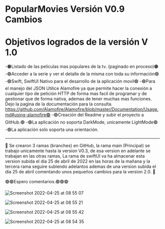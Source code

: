 # PopularMovies Versión V0.9 Cambios

# Objetivos logrados de la versión V 1.0

-🟠Listado de las peliculas mas populares de la tv. (paginado en proceso)🟠 
-🟢Acceder a la serie y ver el detalle de la misma con toda su información🟢
-🟢Swift, SwiftUI Nativo para el desarrollo de la aplicación movil🟢
-🟢Para el manejo del JSON Utilice Alamofire ya que permite hacer la conexión a cualquier tipo de petición HTTP de forma mas facil de programar y de gestionar que de forma nativa, ademas de tener muchas mas funciones. Dejo la pagina de la documentación para la consulta. https://github.com/Alamofire/Alamofire/blob/master/Documentation/Usage.md#using-alamofire🟢
-🟢Creación del Readme y subir el proyecto a GitHub.🟢
-🟢La aplicación no soporta DarkMode, unicamente LightMode🟢
-🟢La aplicación solo soporta una orientación.

____________________________________________________________________________________

🔴 Se crearon 3 ramas (branches) en GitHub, la rama main (Principal) se trabajo unicamente hasta la version V0.3, de esa version en adelante se trabajan en las otras ramas, La rama de swiftUI va ha almacenar esta version subida el dia 25 de abril de 2022 en las horas de la mañana y la tercera rama seguire subiendo adelantos ademas de una version subida el dia 25 de abril comentando unos pequeños cambios para la version 2.0. 🔴

🟢🟢Espero comentarios.🟢🟢🟢

![Screenshot 2022-04-25 at 08 55 07](https://user-images.githubusercontent.com/63123601/165042788-671721e0-76e6-45d0-8f26-dc820d2cfeca.png)

![Screenshot 2022-04-25 at 08 55 21](https://user-images.githubusercontent.com/63123601/165042801-8f80873c-300b-49cc-86bc-6b7f1ba75aef.png)

![Screenshot 2022-04-25 at 08 55 42](https://user-images.githubusercontent.com/63123601/165042822-2d53fc81-65f2-40db-a493-7f4b1f24b76a.png)

![Screenshot 2022-04-25 at 08 54 35](https://user-images.githubusercontent.com/63123601/165042833-7551fc34-1ba4-49f3-9bf2-641c937b6e39.png)
